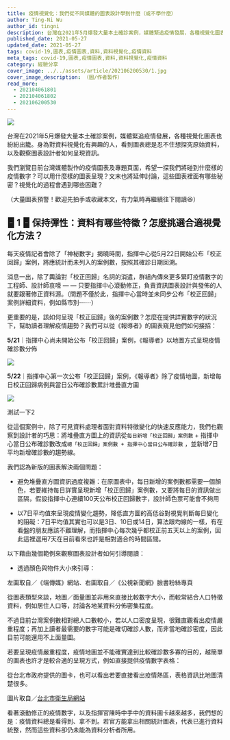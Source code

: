 ```yaml
---
title: 疫情視覺化：我們從不同媒體的圖表設計學到什麼（或不學什麼）
author: Ting-Ni Wu
author_id: tingni
description: 台灣在2021年5月爆發大量本土確診案例，媒體緊追疫情發展，各種視覺化圖表也紛紛出籠。身為對資料視覺化有興趣的人，看到圖表總是忍不住想探究原始資料，以及觀察圖表設計者如何呈現資訊。
published_date: 2021-05-27
updated_date: 2021-05-27
tags: covid-19,圖表,疫情圖表,資料,資料視覺化,疫情資料
meta_tags: covid-19,圖表,疫情圖表,資料,資料視覺化,疫情資料
category: 經驗分享
cover_image: ../../assets/article/202106200530/1.jpg
cover_image_description: （圖/作者製作）
read_more: 
  - 202104061801
  - 202104061802
  - 202106200530
---
```


<script>
  import Img from '$lib/article/Img.svelte'
</script>

<Img type="cover" src="../../assets/article/202106200530/1.jpg"/>


台灣在2021年5月爆發大量本土確診案例，媒體緊追疫情發展，各種視覺化圖表也紛紛出籠。身為對資料視覺化有興趣的人，看到圖表總是忍不住想探究原始資料，以及觀察圖表設計者如何呈現資訊。

我們瀏覽目前台灣媒體製作的疫情圖表及專題頁面，希望一探我們將碰到什麼樣的疫情數字？可以用什麼樣的圖表呈現？文末也將延伸討論，這些圖表裡面有哪些秘密？視覺化的過程會遇到哪些困難？

（大量圖表預警！歡迎先拍手或收藏本文，有力氣時再繼續往下閱讀😆）

## 🁢 1 🁢 保持彈性：資料有哪些特徵？怎麼挑選合適視覺化方法？

每天疫情記者會除了「神秘數字」揭曉時間，指揮中心從5月22日開始公布「校正回歸」案例，將應統計而未列入的案例數，按照其確診日期回溯。

消息一出，除了輿論對「校正回歸」名詞的消遣，群組內傳來更多緊盯疫情數字的工程師、設計師哀嚎 — — 只要指揮中心滾動修正，負責資訊圖表設計與發佈的人就要跟著修正資料源。（問題不僅於此，指揮中心當時並未同步公布「校正回歸」案例詳細資料，例如縣市別⋯⋯）

更重要的是，該如何呈現「校正回歸」後的案例數？怎麼在提供詳實數字的狀況下，幫助讀者理解疫情趨勢？我們可以從《報導者》的圖表窺見他們如何接招：

**5/21**｜指揮中心尚未開始公布「校正回歸」案例，《報導者》以地圖方式呈現疫情確診數分佈

<Img src="../../assets/article/202106200530/2.jpg" note="圖片取自／《報導者》臉書粉絲專頁"/>

**5/22**｜指揮中心第一次公布「校正回歸」案例，《報導者》除了疫情地圖，新增每日校正回歸病例與當日公布確診數累計堆疊直方圖

<Img type="base-text" src="../../assets/article/202106200530/3.png">


測試一下2


</Img>


從這個案例中，除了可見資料處理者面對資料特徵變化的快速反應能力，我們也觀察到設計者的巧思：將堆疊直方圖上的資訊從`每日新增「校正回歸」案例數` + 指揮中心當日公布確診數改成`總「校正回歸」案例數 + 指揮中心當日公布確診數` ，並新增7日平均新增確診數的趨勢線。

我們認為新版的圖表解決兩個問題：

* 避免堆疊直方圖資訊過度複雜：在原圖表中，每日新增的案例數都需要一個顏色，若要維持每日詳實呈現新增「校正回歸」案例數，又要將每日的資訊做出區隔，假設指揮中心連續100天公布校正回歸數字，設計師色票可能會不夠用

* 以7日平均值來呈現疫情變化趨勢，降低直方圖的高低谷對視覺判斷每日變化的阻礙：7日平均值其實也可以是3日、10日或14日，算法跟均線的一樣，有在看盤的朋友應該不難理解，而指揮中心每次幾乎都校正前五天以上的案例，因此這裡選用7天在目前看來也許是相對適合的時間區間。

以下藉由幾個範例來觀察圖表設計者如何引導閱讀：

* 透過顏色與物件大小來引導：

<Img type="side-by-side" srcRight="../../assets/article/202106200530/4-left.png" srcLeft="../../assets/article/202106200530/4-right.png">左圖取自／《端傳媒》網站、右圖取自／《公視新聞網》臉書粉絲專頁</Img>


從圖表類型來談，地圖／面量圖並非用來直接比較數字大小，而較常結合人口特徵資料，例如居住人口等，討論各地某資料分佈密集程度。

不過目前台灣案例數相對總人口數較小，若以人口密度呈現，很難直觀看出疫情嚴重程度；再加上讀者最需要的數字可能是確切確診人數，而非當地確診密度，因此目前可能還用不上面量圖。

若要呈現疫情嚴重程度，疫情地圖並不能確實達到比較確診數多寡的目的，越簡單的圖表也許才是較合適的呈現方式，例如直接提供疫情數字表格：

從台北市政府提供的圖卡，也可以看出若要直接看出疫情熱區，表格資訊比地圖清楚很多。

<Img type="side-by-side" srcLeft="../../assets/article/202106200530/5-left.jpg" srcRight="../../assets/article/202106200530/5-right.jpg">圖片取自／<a href="https://www.google.com">台北市衛生局網站</a></Img>

看著滾動修正的疫情數字，以及指揮官陳時中手中的資料圖卡越來越多，我們想的是：疫情資料總是看得到、拿不到。若官方能拿出相關統計圖表，代表已進行資料統整，然而這些資料卻仍未能為資料分析者所用。
